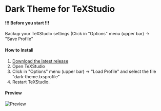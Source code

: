 # Dark Theme for TeXStudio

#### !!! Before you start !!! 
Backup your TeXStudio settings (Click in "Options" menu (upper bar) -> "Save Profile"

#### How to Install

1. [Download the latest release](https://github.com/pmaroco/dark-texstudio/zipball/master)
2. Open TeXStudio
3. Click in "Options" menu (upper bar) -> "Load Profile" and select the file "dark-theme.txsprofile"
4. Restart TeXStudio.

#### Preview

![Preview](https://raw.github.com/pmaroco/dark-texstudio/master/img/preview.png)
